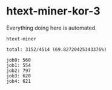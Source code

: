 # htext-miner-kor-3

Everything doing here is automated.

```
htext-miner

total: 3152/4514 (69.82720425343376%)

job0: 560
job1: 554
job2: 797
job3: 620
job4: 621
```